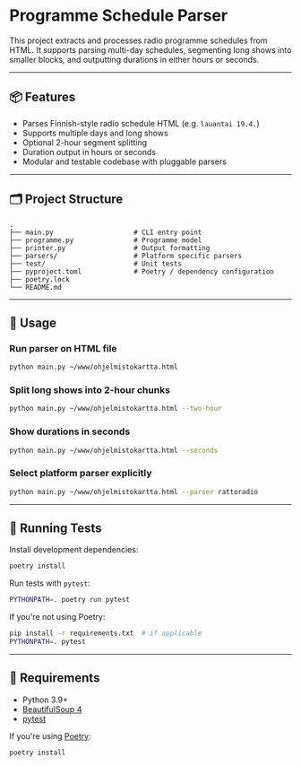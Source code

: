 # Programme Schedule Parser

This project extracts and processes radio programme schedules from HTML. It supports parsing multi-day schedules, segmenting long shows into smaller blocks, and outputting durations in either hours or seconds.

---

## 📦 Features

- Parses Finnish-style radio schedule HTML (e.g. `lauantai 19.4.`)
- Supports multiple days and long shows
- Optional 2-hour segment splitting
- Duration output in hours or seconds
- Modular and testable codebase with pluggable parsers

---

## 🗂 Project Structure

```
.
├── main.py                    # CLI entry point
├── programme.py               # Programme model
├── printer.py                 # Output formatting
├── parsers/                   # Platform specific parsers
├── test/                      # Unit tests
├── pyproject.toml             # Poetry / dependency configuration
├── poetry.lock
└── README.md
```

---

## 🚀 Usage

### Run parser on HTML file

```bash
python main.py ~/www/ohjelmistokartta.html
```

### Split long shows into 2-hour chunks

```bash
python main.py ~/www/ohjelmistokartta.html --two-hour
```

### Show durations in seconds

```bash
python main.py ~/www/ohjelmistokartta.html --seconds
```

### Select platform parser explicitly

```bash
python main.py ~/www/ohjelmistokartta.html --parser rattoradio
```

---

## 🧪 Running Tests

Install development dependencies:

```bash
poetry install
```

Run tests with `pytest`:

```bash
PYTHONPATH=. poetry run pytest
```

If you're not using Poetry:

```bash
pip install -r requirements.txt  # if applicable
PYTHONPATH=. pytest
```

---

## 🧰 Requirements

- Python 3.9+
- [BeautifulSoup 4](https://pypi.org/project/beautifulsoup4/)
- [pytest](https://pypi.org/project/pytest/)

If you're using [Poetry](https://python-poetry.org/):

```bash
poetry install
```
